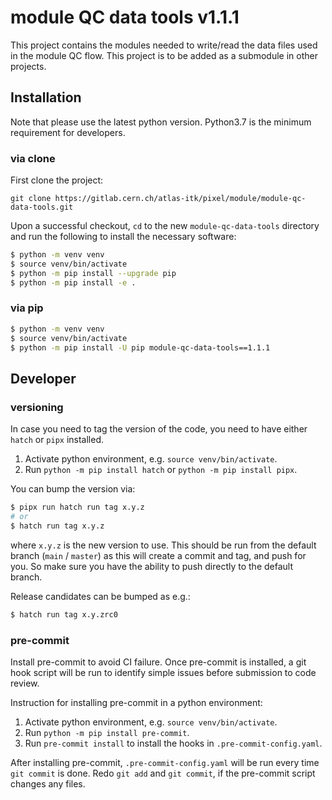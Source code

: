 # module QC data tools v1.1.1

This project contains the modules needed to write/read the data files used in
the module QC flow. This project is to be added as a submodule in other
projects.

## Installation

Note that please use the latest python version. Python3.7 is the minimum
requirement for developers.

### via clone

First clone the project:

```
git clone https://gitlab.cern.ch/atlas-itk/pixel/module/module-qc-data-tools.git
```

Upon a successful checkout, `cd` to the new `module-qc-data-tools` directory and
run the following to install the necessary software:

```bash
$ python -m venv venv
$ source venv/bin/activate
$ python -m pip install --upgrade pip
$ python -m pip install -e .
```

### via pip

```bash
$ python -m venv venv
$ source venv/bin/activate
$ python -m pip install -U pip module-qc-data-tools==1.1.1
```

## Developer

### versioning

In case you need to tag the version of the code, you need to have either `hatch`
or `pipx` installed.

1. Activate python environment, e.g. `source venv/bin/activate`.
2. Run `python -m pip install hatch` or `python -m pip install pipx`.

You can bump the version via:

```bash
$ pipx run hatch run tag x.y.z
# or
$ hatch run tag x.y.z
```

where `x.y.z` is the new version to use. This should be run from the default
branch (`main` / `master`) as this will create a commit and tag, and push for
you. So make sure you have the ability to push directly to the default branch.

Release candidates can be bumped as e.g.:

```bash
$ hatch run tag x.y.zrc0
```

### pre-commit

Install pre-commit to avoid CI failure. Once pre-commit is installed, a git hook
script will be run to identify simple issues before submission to code review.

Instruction for installing pre-commit in a python environment:

1. Activate python environment, e.g. `source venv/bin/activate`.
2. Run `python -m pip install pre-commit`.
3. Run `pre-commit install` to install the hooks in `.pre-commit-config.yaml`.

After installing pre-commit, `.pre-commit-config.yaml` will be run every time
`git commit` is done. Redo `git add` and `git commit`, if the pre-commit script
changes any files.
